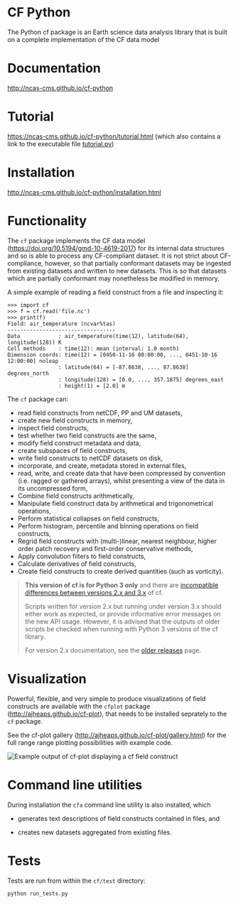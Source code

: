 CF Python
=========

The Python cf package is an Earth science data analysis library that
is built on a complete implementation of the CF data model


Documentation
=============

http://ncas-cms.github.io/cf-python

Tutorial
========

https://ncas-cms.github.io/cf-python/tutorial.html (which also
contains a link to the executable file
[tutorial.py](https://github.com/NCAS-CMS/cf-python/blob/master/docs/_downloads/tutorial.py))

Installation
============

http://ncas-cms.github.io/cf-python/installation.html


Functionality
=============

The `cf` package implements the CF data model
(https://doi.org/10.5194/gmd-10-4619-2017) for its internal data
structures and so is able to process any CF-compliant dataset. It is
not strict about CF-compliance, however, so that partially conformant
datasets may be ingested from existing datasets and written to new
datasets. This is so that datasets which are partially conformant may
nonetheless be modified in memory.

A simple example of reading a field construct from a file and
inspecting it:

    >>> import cf
    >>> f = cf.read('file.nc')
    >>> print(f)
    Field: air_temperature (ncvar%tas)
    ----------------------------------
    Data            : air_temperature(time(12), latitude(64), longitude(128)) K
    Cell methods    : time(12): mean (interval: 1.0 month)
    Dimension coords: time(12) = [0450-11-16 00:00:00, ..., 0451-10-16 12:00:00] noleap
                    : latitude(64) = [-87.8638, ..., 87.8638] degrees_north
                    : longitude(128) = [0.0, ..., 357.1875] degrees_east
                    : height(1) = [2.0] m

The `cf` package can:

* read field constructs from netCDF, PP and UM datasets,
* create new field constructs in memory,
* inspect field constructs,
* test whether two field constructs are the same,
* modify field construct metadata and data,
* create subspaces of field constructs,
* write field constructs to netCDF datasets on disk,
* incorporate, and create, metadata stored in external files,
* read, write, and create data that have been compressed by convention
  (i.e. ragged or gathered arrays), whilst presenting a view of the
  data in its uncompressed form,
* Combine field constructs arithmetically,
* Manipulate field construct data by arithmetical and trigonometrical
  operations,
* Perform statistical collapses on field constructs,
* Perform histogram, percentile and binning operations on field
  constructs,
* Regrid field constructs with (multi-)linear, nearest neighbour,
  higher order patch recovery and first-order conservative methods,
* Apply convolution filters to field constructs,
* Calculate derivatives of field constructs,
* Create field constructs to create derived quantities (such as
  vorticity).

> **This version of cf is for Python 3 only** and there are
> [incompatible differences between versions 2.x and
> 3.x](https://ncas-cms.github.io/cf-python/2_to_3_changes.html) of
> cf.
>
> Scripts written for version 2.x but running under version
> 3.x should either work as expected, or provide informative
> error messages on the new API usage. However, it is advised
> that the outputs of older scripts be checked when running
> with Python 3 versions of the cf library.
>
> For version 2.x documentation, see the [older
>  releases](https://ncas-cms.github.io/cf-python/releases.html) page.

Visualization
=============

Powerful, flexible, and very simple to produce visualizations of field
constructs are available with the `cfplot` package
(http://ajheaps.github.io/cf-plot), that needs to be installed
seprately to the `cf` package.

See the cf-plot gallery
(http://ajheaps.github.io/cf-plot/gallery.html) for the full range
range plotting possibilities with example code.

![Example output of cf-plot displaying a cf field construct](docs/source/images/cfplot_example.png)

Command line utilities
======================

During installation the ``cfa`` command line utility is also
installed, which

* generates text descriptions of field constructs contained in files,
  and

* creates new datasets aggregated from existing files.


Tests
=====

Tests are run from within the ``cf/test`` directory:

    python run_tests.py
